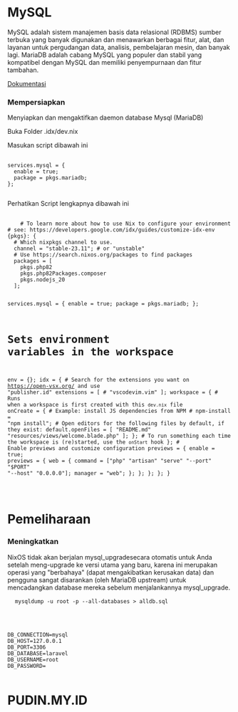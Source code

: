 <h1>MySQL</h1>
<p>MySQL adalah sistem manajemen basis data relasional (RDBMS) sumber terbuka yang banyak digunakan dan menawarkan berbagai fitur, alat, dan layanan untuk pergudangan data, analisis, pembelajaran mesin, dan banyak lagi. MariaDB adalah cabang MySQL yang populer dan stabil yang kompatibel dengan MySQL dan memiliki penyempurnaan dan fitur tambahan.</p>
<p><a href="https://nixos.wiki/wiki/Mysql" target="_blank">Dokumentasi</a></p>

<h3>Mempersiapkan</h3>
<p>Menyiapkan dan mengaktifkan daemon database Mysql (MariaDB)</p>
<p>Buka Folder .idx/dev.nix</p>
<p>Masukan script dibawah ini</p>
<pre>
  <code>
services.mysql = {
  enable = true;
  package = pkgs.mariadb;
};
  </code>
</pre>
<p>Perhatikan Script lengkapnya dibawah ini</p>
<pre>
  <code>
    # To learn more about how to use Nix to configure your environment
# see: https://developers.google.com/idx/guides/customize-idx-env
{pkgs}: {
  # Which nixpkgs channel to use.
  channel = "stable-23.11"; # or "unstable"
  # Use https://search.nixos.org/packages to find packages
  packages = [
    pkgs.php82
    pkgs.php82Packages.composer
    pkgs.nodejs_20
  ];

services.mysql = {
  enable = true;
  package = pkgs.mariadb;
};

  # Sets environment variables in the workspace
  env = {};
  idx = {
    # Search for the extensions you want on https://open-vsx.org/ and use "publisher.id"
    extensions = [
      # "vscodevim.vim"
    ];
    workspace = {
      # Runs when a workspace is first created with this `dev.nix` file
      onCreate = {
        # Example: install JS dependencies from NPM
        # npm-install = "npm install";
        # Open editors for the following files by default, if they exist:
        default.openFiles = [ "README.md" "resources/views/welcome.blade.php" ];
      };
      # To run something each time the workspace is (re)started, use the `onStart` hook
    };
    # Enable previews and customize configuration
    previews = {
      enable = true;
      previews = {
        web = {
          command = ["php" "artisan" "serve" "--port" "$PORT" "--host" "0.0.0.0"];
          manager = "web";
        };
      };
    };
  };
}

  </code>
</pre>

<h1>Pemeliharaan</h1>
<h3>Meningkatkan</h3>
<p>NixOS tidak akan berjalan mysql_upgradesecara otomatis untuk Anda setelah meng-upgrade ke versi utama yang baru, karena ini merupakan operasi yang "berbahaya" (dapat mengakibatkan kerusakan data) dan pengguna sangat disarankan (oleh MariaDB upstream) untuk mencadangkan database mereka sebelum menjalankannya mysql_upgrade.</p>
<pre>
  <code>mysqldump -u root -p --all-databases > alldb.sql</code>
</pre>
<br/>
<pre>
  <code>
DB_CONNECTION=mysql
DB_HOST=127.0.0.1
DB_PORT=3306
DB_DATABASE=laravel
DB_USERNAME=root
DB_PASSWORD=
  </code>
</pre>
<h1>PUDIN.MY.ID</h1>
